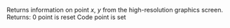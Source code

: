 Returns information on point <i>x</i>, <i>y</i> from the high-resolution graphics screen.
Returns:
0 point is reset
Code point is set